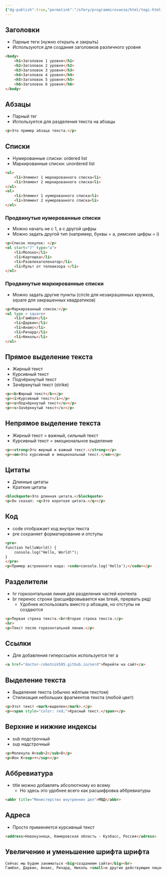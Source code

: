 ```yaml
---
{"dg-publish":true,"permalink":"/sfery/programmirovanie/html/tegi-html-dlya-raboty-s-tekstom/","tags":["Программирование"]}
---
```


## Заголовки
- Парные теги (нужно открыть и закрыть) 
- Используются для создания заголовков различного уровня
```html
<body>
	<h1>Заголовок 1 уровня</h1>
	<h2>Заголовок 2 уровня</h2>
	<h3>Заголовок 3 уровня</h3>
	<h4>Заголовок 4 уровня</h4>
	<h5>Заголовок 5 уровня</h5>
	<h6>Заголовок 6 уровня</h6>
</body>
```
## Абзацы
- Парный тег
- Используется для разделения текста на абзацы
```html
<p>Это пример абзаца текста.</p>
```
## Списки
- Нумерованные списки: ordered list
- Маркированные списки: unordered list
```html
<ul>
	<li>Элемент 1 маркированного списка<li>
	<li>Элемент 2 маркированного списка<li>
</ul>
<ol>
	<li>Элемент 1 нумерованного списка<li>
	<li>Элемент 2 нумерованного списка<li>
</ol>
```
### Продвинутые нумерованные списки
- Можно начать не с 1, а с другой цифры
- Можно задать другой тип (например, буквы = a, римские цифры = i)
```html
<p>Список покупок: </p>
<ol start="7" type="a">
	<li>Молоко</li>
	<li>Картошка</li>
	<li>Развлекателенатор</li>
	<li>Пульт от телевизора </li>
</ol>
```
### Продвинутые маркированные списки 
- Можно задать другие пункты (circle для незакрашенных кружков, square для закрашенных квадратиков)
```html
<p>Маркированный список:</p>
<ul type = square>
	<li>Гамбол</li>
	<li>Дарвин</li>
	<li>Анаис</li>
	<li>Ричард</li>
	<li>Николь</li>
</ul>
```
## Прямое выделение текста
- Жирный текст
- Курсивный текст
- Подчёркнутый текст
- Зачёркнутый текст (strike)
```html
<p><b>Жирный текст</b></p>
<p><i>Курсивный текст</i></p>
<p><u>Подчёркнутый текст</u></p>
<p><s>Зачёркнутый текст</s></p>
```
## Непрямое выделение текста 
- Жирный текст = важный, сильный текст
- Курсивный текст = эмоциональное выделение
```html
<p><strong>Это жирный и важный текст.</strong></p>
<p><em>Это курсивный и эмоциональный текст.</em></p>
```
## Цитаты
- Длинные цитаты
- Краткие цитаты
```html
<blockquote>Это длинная цитата.</blockquote>
<p>Он сказал: <q>Это короткая цитата.</q></p>
```
## Код
- code отображает код внутри текста
- pre сохраняет форматирование и отступы
```html
<pre>
function helloWorld() {
    console.log("Hello, World!");
}
</pre>
<p>Пример встроенного кода: <code>console.log('Hello');</code></p>
```
## Разделители 
- hr горизонтальная линия для разделения частей контента 
- br перенос строки (расшифровывается как break, прервать ряд)
	- Удобнее использовать вместо p абзацев, но отступы не создаются  
```html
<p>Первая строка текста.<br>Вторая строка текста.</p>
<hr>
<p>Текст после горизонтальной линии.</p>
```
## Ссылки
- Для добавления гиперссылок используется тег a
```html
<a href="doctor-robotnik505.github.io/nerd">Перейти на сайт</a>
```
## Выделение текста
- Выделение текста (обычно жёлтым текстом)
- Стилизация небольших фрагментов текста (любой цвет)
```html
<p>Этот текст <mark>выделен</mark>.</p>
<p><span style="color: red;">Красный текст.</span></p>
```
## Верхние и нижние индексы
- sub подстрочный 
- sup надстрочный
```html
<p>Молекула H<sub>2</sub>O</p>
<p>Ион K<sup>+</sup></p>
```
## Аббревиатура 
- title можно добавлять абсолютному ко всему
	- Но здесь это удобнее всего как расшифровка аббревиатуры
```html
<abbr title="Министерство внутренних дел">МВД</abbr>
```
## Адреса 
- Просто применяется курсивный текст 
```html
<address>Новокузнецк, Кемеровская область - Кузбасс, Россия</adress>
```
## Увеличение и уменьшение шрифта шрифта 
```html
Сейчаc мы будем заниматься <big>созданием сайта</big><br>
Гамбол, Дарвин, Анаис, Ричард, Николь <small>и другие действующие лица</small>
```